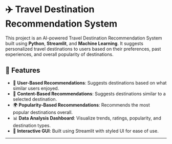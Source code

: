 # ✈️ Travel Destination Recommendation System

This project is an AI-powered Travel Destination Recommendation System built using **Python**, **Streamlit**, and **Machine Learning**. It suggests personalized travel destinations to users based on their preferences, past experiences, and overall popularity of destinations.

## 🚀 Features

- 👤 **User-Based Recommendations**: Suggests destinations based on what similar users enjoyed.
- 🧠 **Content-Based Recommendations**: Suggests destinations similar to a selected destination.
- 🌍 **Popularity-Based Recommendations**: Recommends the most popular destinations overall.
- 📊 **Data Analysis Dashboard**: Visualize trends, ratings, popularity, and destination types.
- 🎨 **Interactive GUI**: Built using Streamlit with styled UI for ease of use.

---

